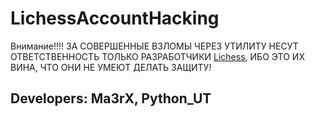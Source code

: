 # LichessAccountHacking
Внимание!!!! ЗА СОВЕРШЕННЫЕ ВЗЛОМЫ ЧЕРЕЗ УТИЛИТУ НЕСУТ ОТВЕТСТВЕННОСТЬ ТОЛЬКО РАЗРАБОТЧИКИ [Lichess](https://lichess.org/), ИБО ЭТО ИХ ВИНА, ЧТО ОНИ НЕ УМЕЮТ ДЕЛАТЬ ЗАЩИТУ!

## Developers: Ma3rX, Python_UT
